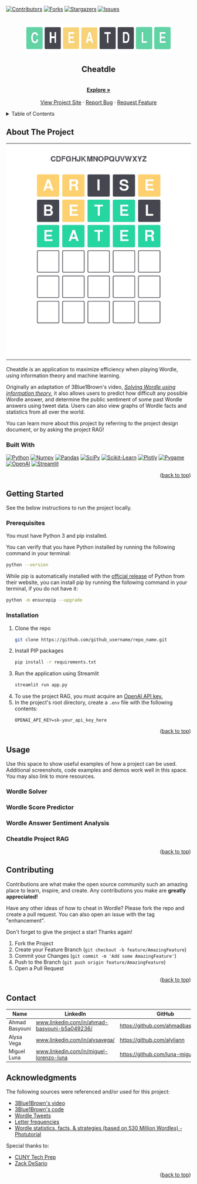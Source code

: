 <a id="readme-top"></a>

<!-- PROJECT SHIELDS -->
<!--
*** See the bottom of this document for the declaration of the reference variables
-->
[![Contributors][contributors-shield]][contributors-url]
[![Forks][forks-shield]][forks-url]
[![Stargazers][stars-shield]][stars-url]
[![Issues][issues-shield]][issues-url]
<!-- [![MIT License][license-shield]][license-url] -->

<!-- PROJECT LOGO -->
<br />
<div align="center">
  <a href="https://github.com/ahmadbasyouni10/Cheatdle">
    <img src="captures/cheatdle.png" alt="Logo" width="400" height="80">
  </a>

  <h2 align="center">Cheatdle</h2>

  <p align="center">
    <br />
    <a href="https://github.com/ahmadbasyouni10/Cheatdle"><strong>Explore »</strong></a>
    <br />
    <br />
    <a href="">View Project Site</a>
    ·
    <a href="https://github.com/ahmadbasyouni10/Cheatdle/issues">Report Bug</a>
    ·
    <a href="https://github.com/ahmadbasyouni10/Cheatdle/pulls">Request Feature</a>
  </p>
</div>



<!-- TABLE OF CONTENTS -->
<details>
  <summary>Table of Contents</summary>
  <ol>
    <li>
      <a href="#about-the-project">About The Project</a>
      <ul>
        <li><a href="#built-with">Built With</a></li>
      </ul>
    </li>
    <li>
      <a href="#getting-started">Getting Started</a>
      <ul>
        <li><a href="#prerequisites">Prerequisites</a></li>
        <li><a href="#installation">Installation</a></li>
      </ul>
    </li>
    <li><a href="#usage">Usage</a></li>
    <li><a href="#contributing">Contributing</a></li>
    <!-- <li><a href="#license">License</a></li> -->
    <li><a href="#contact">Contact</a></li>
    <li><a href="#acknowledgments">Acknowledgments</a></li>
  </ol>
</details>



<!-- ABOUT THE PROJECT -->
## About The Project

[![Cheatdle Screenshot][product-screenshot]]()

Cheatdle is an application to maximize efficiency when playing Wordle, using information theory and machine learning. 

Originally an adaptation of 3Blue1Brown's video, _[Solving Wordle using information theory](https://www.youtube.com/watch?v=v68zYyaEmEA)_, it also allows users to predict how difficult any possible Wordle answer, and determine the public sentiment of some past Wordle answers using tweet data. Users can also view graphs of Wordle facts and statistics from all over the world.

You can learn more about this project by referring to the project design document, or by asking the project RAG!


### Built With
[![Python][Python]][Python-url]
[![Numpy][Numpy]][Numpy-url]
[![Pandas][Pandas]][Pandas-url]
[![SciPy][Scipy]][Scipy-url]
[![Scikit-Learn][Scikit-Learn]][Scikit-url]
[![Plotly][Plotly]][Plotly-url]
[![Pygame][Pygame]][Pygame-url]
[![OpenAI][OpenAI]][OpenAI-url]
[![Streamlit][Streamlit]][Streamlit-url]

<p align="right">(<a href="#readme-top">back to top</a>)</p>



<!-- GETTING STARTED -->
## Getting Started

See the below instructions to run the project locally.

### Prerequisites

You must have Python 3 and pip installed. 

You can verify that you have Python installed by running the following command in your terminal:
```sh
python --version
```
While pip is automatically installed with the [official release](https://www.python.org/downloads/https://www.python.org/downloads/) of Python from their website, you can install pip by running the following command in your terminal, if you do not have it:
```sh
python -m ensurepip --upgrade
```


### Installation

1. Clone the repo
   ```sh
   git clone https://github.com/github_username/repo_name.git
   ```
2. Install PIP packages
   ```sh
   pip install -r requirements.txt
   ```
3. Run the application using Streamlit
   ```sh
   streamlit run app.py
   ```
4. To use the project RAG, you must acquire an [OpenAI API key.](https://openai.com/index/openai-api/)
5. In the project's root directory, create a `.env` file with the following contents:
   ```
   OPENAI_API_KEY=sk-your_api_key_here
   ``` 

<p align="right">(<a href="#readme-top">back to top</a>)</p>



<!-- USAGE EXAMPLES -->
## Usage

Use this space to show useful examples of how a project can be used. Additional screenshots, code examples and demos work well in this space. You may also link to more resources.

### Wordle Solver

### Wordle Score Predictor

### Wordle Answer Sentiment Analysis

### Cheatdle Project RAG


<p align="right">(<a href="#readme-top">back to top</a>)</p>



<!-- CONTRIBUTING -->
## Contributing

Contributions are what make the open source community such an amazing place to learn, inspire, and create. Any contributions you make are **greatly appreciated!**

Have any other ideas of how to cheat in Wordle? Please fork the repo and create a pull request. You can also open an issue with the tag "enhancement".

Don't forget to give the project a star! Thanks again!

1. Fork the Project
2. Create your Feature Branch (`git checkout -b feature/AmazingFeature`)
3. Commit your Changes (`git commit -m 'Add some AmazingFeature'`)
4. Push to the Branch (`git push origin feature/AmazingFeature`)
5. Open a Pull Request

<p align="right">(<a href="#readme-top">back to top</a>)</p>


<!-- LICENSE 
## License

Distributed under the MIT License. See `LICENSE.txt` for more information.

<p align="right">(<a href="#readme-top">back to top</a>)</p>
-->


<!-- CONTACT -->
## Contact

| Name           | LinkedIn                                      | GitHub                             |
|----------------|-----------------------------------------------|------------------------------------|
| Ahmad Basyouni | www.linkedin.com/in/ahmad-basyouni-b5a049236/ | https://github.com/ahmadbasyouni10 |
| Alysa Vega     | www.linkedin.com/in/alysavega/                | https://github.com/alyliann        |
| Miguel Luna    | www.linkedin.com/in/miguel-lorenzo-luna       | https://github.com/luna-miguel     |


<!-- ACKNOWLEDGMENTS -->
## Acknowledgments

The following sources were referenced and/or used for this project:
* [3Blue1Brown's video](https://youtu.be/v68zYyaEmEA?si=dPYxpEGF7xUUBD1e)
* [3Blue1Brown's code](https://github.com/3b1b/videos/tree/master/_2022/wordle)
* [Wordle Tweets](https://www.kaggle.com/datasets/benhamner/wordle-tweets)
* [Letter frequencies](https://gist.github.com/CliffordAnderson/b9b204a6d55b06bedd511326afd3e8b9)
* [Wordle statistics, facts, & strategies (based on 530 Million Wordles) - Photutorial](https://photutorial.com/wordle-statistics/#:~:text=On%20average%2C%20Wordle%20players%20can,the%20theoretical%20best%20(0.043%25))

Special thanks to:
* [CUNY Tech Prep](https://cunytechprep.org/)
* [Zack DeSario](https://www.linkedin.com/in/zackd/)

<p align="right">(<a href="#readme-top">back to top</a>)</p>



<!-- MARKDOWN LINKS & IMAGES -->
<!-- https://www.markdownguide.org/basic-syntax/#reference-style-links -->
[contributors-shield]: https://img.shields.io/github/contributors/github_username/repo_name.svg?style=for-the-badge
[contributors-url]: 
https://github.com/ahmadbasyouni10/Cheatdle/graphs/contributors
[forks-shield]: https://img.shields.io/github/forks/github_username/repo_name.svg?style=for-the-badge
[forks-url]: https://github.com/ahmadbasyouni10/Cheatdle/forks
[stars-shield]: https://img.shields.io/github/stars/github_username/repo_name.svg?style=for-the-badge
[stars-url]: https://github.com/ahmadbasyouni10/Cheatdle/stargazers
[issues-shield]: https://img.shields.io/github/issues/github_username/repo_name.svg?style=for-the-badge
[issues-url]: https://github.com/ahmadbasyouni10/Cheatdle/issues
[license-shield]: https://img.shields.io/github/license/github_username/repo_name.svg?style=for-the-badge
[license-url]: https://github.com/github_username/repo_name/blob/master/LICENSE.txt
[linkedin-shield]: https://img.shields.io/badge/-LinkedIn-black.svg?style=for-the-badge&logo=linkedin&colorB=555
[linkedin-url]: https://linkedin.com/in/linkedin_username
[product-screenshot]: captures/example.png
[Python]: https://img.shields.io/badge/python-FFDE57?style=for-the-badge&logo=python&logoColor=4584B6
[Python-url]: https://www.python.org/
[Numpy]: https://img.shields.io/badge/numpy-%23013243.svg?style=for-the-badge&logo=numpy&logoColor=white
[Numpy-url]: https://numpy.org/
[OpenAI]: https://img.shields.io/badge/openai-000000?style=for-the-badge&logo=openai&logoColor=fffff
[OpenAI-url]: https://openai.com/
[Streamlit]: https://img.shields.io/badge/streamlit-ffffff?style=for-the-badge&logo=streamlit&logoColor=ff0000
[Streamlit-url]: https://streamlit.io/
[Pandas]: https://pandas.pydata.org/
[Pandas-url]:https://img.shields.io/badge/pandas-%23150458.svg?style=for-the-badge&logo=pandas&logoColor=white
[Scipy]: https://scipy.org/
[Scipy-url]:https://img.shields.io/badge/SciPy-%230C55A5.svg?style=for-the-badge&logo=scipy&logoColor=%white
[Scikit-Learn]:https://scikit-learn.org/stable/
[Scikit-url]:https://img.shields.io/badge/scikit--learn-%23F7931E.svg?style=for-the-badge&logo=scikit-learn&logoColor=white
[Plotly]:https://plotly.com/
[Plotly-url]:https://img.shields.io/badge/Plotly-%233F4F75.svg?style=for-the-badge&logo=plotly&logoColor=white
[Pygame]:https://www.pygame.org/news
[Pygame-url]:https://custom-icon-badges.demolab.com/badge/pygame-013243.svg?logo=pygame

